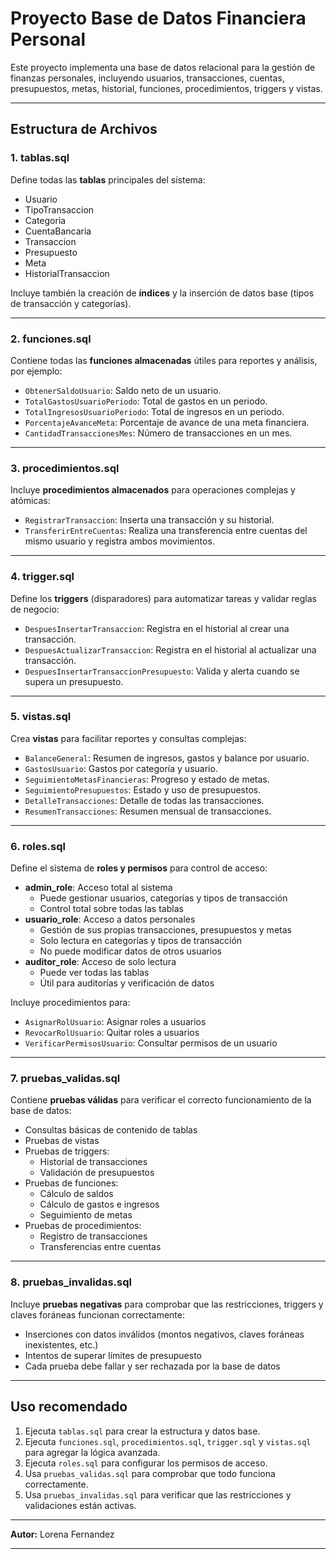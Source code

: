 # Proyecto Base de Datos Financiera Personal

Este proyecto implementa una base de datos relacional para la gestión de finanzas personales, incluyendo usuarios, transacciones, cuentas, presupuestos, metas, historial, funciones, procedimientos, triggers y vistas.

---

## Estructura de Archivos

### 1. **tablas.sql**
Define todas las **tablas** principales del sistema:
- Usuario
- TipoTransaccion
- Categoria
- CuentaBancaria
- Transaccion
- Presupuesto
- Meta
- HistorialTransaccion

Incluye también la creación de **índices** y la inserción de datos base (tipos de transacción y categorías).

---

### 2. **funciones.sql**
Contiene todas las **funciones almacenadas** útiles para reportes y análisis, por ejemplo:
- `ObtenerSaldoUsuario`: Saldo neto de un usuario.
- `TotalGastosUsuarioPeriodo`: Total de gastos en un periodo.
- `TotalIngresosUsuarioPeriodo`: Total de ingresos en un periodo.
- `PorcentajeAvanceMeta`: Porcentaje de avance de una meta financiera.
- `CantidadTransaccionesMes`: Número de transacciones en un mes.

---

### 3. **procedimientos.sql**
Incluye **procedimientos almacenados** para operaciones complejas y atómicas:
- `RegistrarTransaccion`: Inserta una transacción y su historial.
- `TransferirEntreCuentas`: Realiza una transferencia entre cuentas del mismo usuario y registra ambos movimientos.

---

### 4. **trigger.sql**
Define los **triggers** (disparadores) para automatizar tareas y validar reglas de negocio:
- `DespuesInsertarTransaccion`: Registra en el historial al crear una transacción.
- `DespuesActualizarTransaccion`: Registra en el historial al actualizar una transacción.
- `DespuesInsertarTransaccionPresupuesto`: Valida y alerta cuando se supera un presupuesto.

---

### 5. **vistas.sql**
Crea **vistas** para facilitar reportes y consultas complejas:
- `BalanceGeneral`: Resumen de ingresos, gastos y balance por usuario.
- `GastosUsuario`: Gastos por categoría y usuario.
- `SeguimientoMetasFinancieras`: Progreso y estado de metas.
- `SeguimientoPresupuestos`: Estado y uso de presupuestos.
- `DetalleTransacciones`: Detalle de todas las transacciones.
- `ResumenTransacciones`: Resumen mensual de transacciones.

---

### 6. **roles.sql**
Define el sistema de **roles y permisos** para control de acceso:
- **admin_role**: Acceso total al sistema
  - Puede gestionar usuarios, categorías y tipos de transacción
  - Control total sobre todas las tablas
- **usuario_role**: Acceso a datos personales
  - Gestión de sus propias transacciones, presupuestos y metas
  - Solo lectura en categorías y tipos de transacción
  - No puede modificar datos de otros usuarios
- **auditor_role**: Acceso de solo lectura
  - Puede ver todas las tablas
  - Útil para auditorías y verificación de datos

Incluye procedimientos para:
- `AsignarRolUsuario`: Asignar roles a usuarios
- `RevocarRolUsuario`: Quitar roles a usuarios
- `VerificarPermisosUsuario`: Consultar permisos de un usuario

---

### 7. **pruebas_validas.sql**
Contiene **pruebas válidas** para verificar el correcto funcionamiento de la base de datos:
- Consultas básicas de contenido de tablas
- Pruebas de vistas
- Pruebas de triggers:
  - Historial de transacciones
  - Validación de presupuestos
- Pruebas de funciones:
  - Cálculo de saldos
  - Cálculo de gastos e ingresos
  - Seguimiento de metas
- Pruebas de procedimientos:
  - Registro de transacciones
  - Transferencias entre cuentas

---

### 8. **pruebas_invalidas.sql**
Incluye **pruebas negativas** para comprobar que las restricciones, triggers y claves foráneas funcionan correctamente:
- Inserciones con datos inválidos (montos negativos, claves foráneas inexistentes, etc.)
- Intentos de superar límites de presupuesto
- Cada prueba debe fallar y ser rechazada por la base de datos

---

## Uso recomendado

1. Ejecuta `tablas.sql` para crear la estructura y datos base.
2. Ejecuta `funciones.sql`, `procedimientos.sql`, `trigger.sql` y `vistas.sql` para agregar la lógica avanzada.
3. Ejecuta `roles.sql` para configurar los permisos de acceso.
4. Usa `pruebas_validas.sql` para comprobar que todo funciona correctamente.
5. Usa `pruebas_invalidas.sql` para verificar que las restricciones y validaciones están activas.

---

**Autor:** Lorena Fernandez  

---